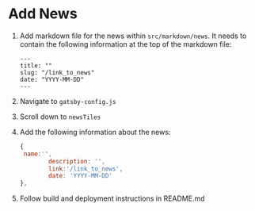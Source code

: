 # Add News

1. Add markdown file for the news within `src/markdown/news`. It needs to contain the following information at the top of the markdown file:

   ```
   ---
   title: ""
   slug: "/link_to_news"
   date: "YYYY-MM-DD"
   ---
   ```

2. Navigate to `gatsby-config.js`
3. Scroll down to `newsTiles`
4. Add the following information about the news:

   ```javascript
   {
   	name:'',
           description: '',
           link:'/link_to_news',
           date: 'YYYY-MM-DD'
   },
   ```

5. Follow build and deployment instructions in README.md
